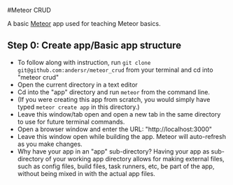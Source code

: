 #Meteor CRUD

A basic [Meteor](http://meteor.com) app used for teaching Meteor basics.

## Step 0: Create app/Basic app structure
- To follow along with instruction, run ```git clone git@github.com:andersr/meteor_crud``` from your terminal and cd into "meteor crud"
- Open the current directory in a text editor
- Cd into the "app" directory and run ```meteor``` from the command line. 
- (If you were creating this app from scratch, you would simply have typed ```meteor create app``` in this directory.)
- Leave this window/tab open and open a new tab in the same directory to use for future terminal commands.
- Open a browser window and enter the URL: "http://localhost:3000"
- Leave this window open while building the app.  Meteor will auto-refresh as you make changes.
- Why have your app in an "app" sub-directory? Having your app as sub-directory of your working app directory allows for making external files, such as config files, build files, task runners, etc, be part of the app, without being mixed in with the actual app files.


